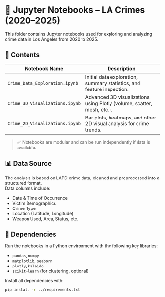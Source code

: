 # 📓 Jupyter Notebooks – LA Crimes (2020–2025)

This folder contains Jupyter notebooks used for exploring and analyzing crime data in Los Angeles from 2020 to 2025.

## 📁 Contents

| Notebook Name | Description |
|---------------|-------------|
| `Crime_Data_Exploration.ipynb` | Initial data exploration, summary statistics, and feature inspection. |
| `Crime_3D_Visualizations.ipynb` | Advanced 3D visualizations using Plotly (volume, scatter, mesh, etc.). |
| `Crime_2D_Visualizations.ipynb` | Bar plots, heatmaps, and other 2D visual analysis for crime trends. |

> ✅ Notebooks are modular and can be run independently if data is available.

## 📊 Data Source

The analysis is based on LAPD crime data, cleaned and preprocessed into a structured format.  
Data columns include:
- Date & Time of Occurrence
- Victim Demographics
- Crime Type
- Location (Latitude, Longitude)
- Weapon Used, Area, Status, etc.

## 🧰 Dependencies

Run the notebooks in a Python environment with the following key libraries:
- `pandas`, `numpy`
- `matplotlib`, `seaborn`
- `plotly`, `kaleido`
- `scikit-learn` (for clustering, optional)

Install all dependencies with:

```bash
pip install -r ../requirements.txt
